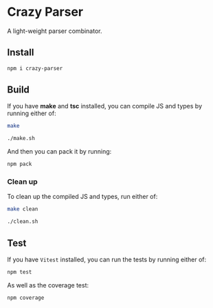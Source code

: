 # Crazy Parser

A light-weight parser combinator.

## Install

```sh
npm i crazy-parser
```

## Build

If you have **make** and **tsc** installed, you can compile JS and types by running either of:

```sh
make
```

```sh
./make.sh
```

And then you can pack it by running:

```sh
npm pack
```

### Clean up

To clean up the compiled JS and types, run either of:

```sh
make clean
```

```sh
./clean.sh
```

## Test

If you have `Vitest` installed, you can run the tests by running either of:

```sh
npm test
```

As well as the coverage test:

```sh
npm coverage
```
